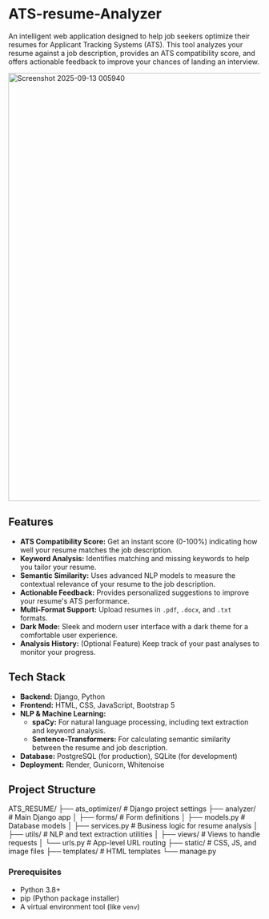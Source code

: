 # ATS-resume-Analyzer

An intelligent web application designed to help job seekers optimize their resumes for Applicant Tracking Systems (ATS). This tool analyzes your resume against a job description, provides an ATS compatibility score, and offers actionable feedback to improve your chances of landing an interview.

<img width="1395" height="856" alt="Screenshot 2025-09-13 005940" src="https://github.com/user-attachments/assets/07062ce3-ce00-48d4-81a7-a8ff6cea6a01" />


## Features

-   **ATS Compatibility Score:** Get an instant score (0-100%) indicating how well your resume matches the job description.
-   **Keyword Analysis:** Identifies matching and missing keywords to help you tailor your resume.
-   **Semantic Similarity:** Uses advanced NLP models to measure the contextual relevance of your resume to the job description.
-   **Actionable Feedback:** Provides personalized suggestions to improve your resume's ATS performance.
-   **Multi-Format Support:** Upload resumes in `.pdf`, `.docx`, and `.txt` formats.
-   **Dark Mode:** Sleek and modern user interface with a dark theme for a comfortable user experience.
-   **Analysis History:** (Optional Feature) Keep track of your past analyses to monitor your progress.

## Tech Stack

-   **Backend:** Django, Python
-   **Frontend:** HTML, CSS, JavaScript, Bootstrap 5
-   **NLP & Machine Learning:**
    -   **spaCy:** For natural language processing, including text extraction and keyword analysis.
    -   **Sentence-Transformers:** For calculating semantic similarity between the resume and job description.
-   **Database:** PostgreSQL (for production), SQLite (for development)
-   **Deployment:** Render, Gunicorn, Whitenoise

## Project Structure

ATS_RESUME/
├── ats_optimizer/ # Django project settings
├── analyzer/ # Main Django app
│ ├── forms/ # Form definitions
│ ├── models.py # Database models
│ ├── services.py # Business logic for resume analysis
│ ├── utils/ # NLP and text extraction utilities
│ ├── views/ # Views to handle requests
│ └── urls.py # App-level URL routing
├── static/ # CSS, JS, and image files
├── templates/ # HTML templates
└── manage.py

### Prerequisites

-   Python 3.8+
-   pip (Python package installer)
-   A virtual environment tool (like `venv`)
